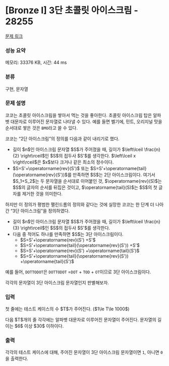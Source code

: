 # [Bronze I] 3단 초콜릿 아이스크림 - 28255 

[문제 링크](https://www.acmicpc.net/problem/28255) 

### 성능 요약

메모리: 33376 KB, 시간: 44 ms

### 분류

구현, 문자열

### 문제 설명

<p>코코는 초콜릿 아이스크림을 쌓아서 먹는 것을 좋아한다. 초콜릿 아이스크림 탑은 알파벳 대문자로 이루어진 문자열로 나타낼 수 있다. 예를 들면 벨기에, 민트, 오리지널 맛을 순서대로 쌓은 것은 <code>BMO</code>라고 쓸 수 있다.</p>

<p>코코는 “2단 아이스크림”의 정의를 다음과 같이 내리기로 했다.</p>

<ul>
	<li>길이 $n$인 아이스크림 문자열 $S$가 주어졌을 때, 길이가 $\left\lceil \frac{n}{2} \right\rceil$인 $S$의 접두사 $S'$를 생각한다. $\left\lceil x \right\rceil$은 $x$보다 크거나 같은 최소의 정수이다.</li>
	<li>$S=S'+\operatorname{rev}(S')$ 또는 $S=S'+\operatorname{tail}(\operatorname{rev}(S'))$를 만족하면 $S$는 2단 아이스크림이다. 여기서 $S_1+S_2$는 두 문자열을 순서대로 이어붙인 것, $\operatorname{rev}(S)$는 $S$의 글자의 순서를 뒤집은 것이고, $\operatorname{tail}(S)$는 $S$의 첫 글자를 제거한 것을 의미한다.</li>
</ul>

<p>하지만 이 정의가 평범한 팰린드롬의 정의와 같다는 것에 실망한 코코는 한 단계 더 나아간 “3단 아이스크림”을 정의하였다.</p>

<ul>
	<li>길이 $n$인 아이스크림 문자열 $S$가 주어졌을 때, 길이가 $\left\lceil \frac{n}{3} \right\rceil$인 $S$의 접두사 $S'$를 생각한다.</li>
	<li>다음 중 적어도 하나를 만족하면 $S$는 3단 아이스크림이다.
	<ul>
		<li>$S=S'+\operatorname{rev}(S') +S'$</li>
		<li>$S=S'+\operatorname{tail}(\operatorname{rev}(S')) +S'$</li>
		<li>$S=S'+\operatorname{rev}(S') +\operatorname{tail}(S')$</li>
		<li>$S=S'+\operatorname{tail}(\operatorname{rev}(S')) +\operatorname{tail}(S')$</li>
	</ul>
	</li>
</ul>

<p>예를 들어, <code>DOTTODOT</code>은 <code>DOTTODOT</code> =<code>DOT</code> + <code>TOD</code> + <code>OT</code>이므로 3단 아이스크림이다.</p>

<p>각각의 문자열이 3단 아이스크림 문자열인지 판별해보자.</p>

### 입력 

 <p>첫 줄에는 테스트 케이스의 수 $T$가 주어진다. ($1\le T\le 1000$)</p>

<p>다음 $T$개의 줄 각각에는 알파벳 대문자로 이루어진 문자열이 주어진다. 문자열의 길이는 $6$ 이상 $30$ 이하이다.</p>

### 출력 

 <p>각각의 테스트 케이스에 대해, 주어진 문자열이 3단 아이스크림 문자열이면 <code>1</code>, 아니면 <code>0</code>을 출력한다.</p>

